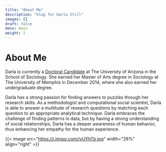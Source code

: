 ```yaml
---
title: "About Me"
description: "blog for Darla Still"
images: []
draft: false
menu: main
weight: 1
---
```

<html>
<head>
</head>
<body>

<h1>About Me</h1>

<p>Darla is currently a <a href="https://sociology.arizona.edu/user/darla-still">Doctoral Candidate</a> at The University of Arizona in the School of Sociology. She earned her Master of Arts degree in Sociology at The University of Memphis in December 2014, where she also earned her undergraduate degree.</p>

<p>Darla has a strong passion for finding answers to puzzles through her research skills. As a methodologist and computational social scientist, Darla is able to answer a multitude of research questions by matching each question to an appropriate analytical technique. Darla embraces the challenge of finding patterns in data, but by having a strong understanding of social relationships, Darla has a deeper awareness of human behavior, thus enhancing her empathy for the human experience. </p> 

{{< image src="https://i.imgur.com/iyUYhTb.jpg" width="28%" align="right" >}}
